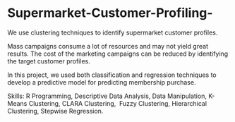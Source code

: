 # Supermarket-Customer-Profiling-
We use clustering techniques to identify supermarket customer profiles.

Mass campaigns consume a lot of resources and may not yield great results. The cost of the marketing campaigns can be reduced by identifying the target customer profiles.

In this project, we used both classification and regression techniques to develop a predictive model for predicting membership purchase.

Skills: R Programming, Descriptive Data Analysis, Data Manipulation, K-Means Clustering, CLARA Clustering,  Fuzzy Clustering, Hierarchical Clustering, Stepwise Regression.
